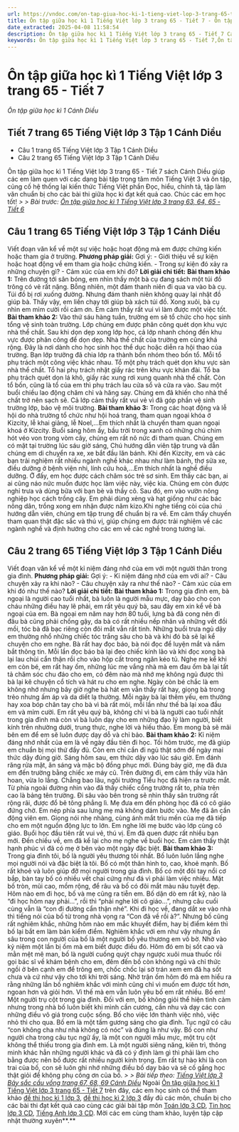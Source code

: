 ```yaml
---
url: https://vndoc.com/on-tap-giua-hoc-ki-1-tieng-viet-lop-3-trang-65-tiet-7-268664
title: Ôn tập giữa học kì 1 Tiếng Việt lớp 3 trang 65 - Tiết 7 - Ôn tập giữa học kì 1 Cánh Diều - VnDoc.com
date_extracted: 2025-04-08 11:58:54
description: Ôn tập giữa học kì 1 Tiếng Việt lớp 3 trang 65 - Tiết 7 Cánh Diều là tài liệu hữu ích, giúp các em lớp 3 hệ thống lại toàn bộ kiến thức quan trọng từ đầu năm học đến nay, để ôn thi giữa học kì 1 đạt hiệu quả cao.
keywords: Ôn tập giữa học kì 1 Tiếng Việt lớp 3 trang 65 - Tiết 7,Ôn tập giữa học kì 1 Tiếng Việt lớp 3 trang 65 Tiết 7 cánh diều,bài tập tiếng việt lớp 3,tiếng việt lớp 3,tiếng việt lớp 3 tập 1,bài tập tiếng việt lớp 3 tập 1,tiếng việt 3 tập 1,tiếng việt lớp 3 cánh diều,tiếng việt 3 cánh diều,tiếng việt lớp 3 tập 1 cánh diều,tiếng việt lớp 3 cd,tiếng việt 3 cánh diều tập 1
---
```


# Ôn tập giữa học kì 1 Tiếng Việt lớp 3 trang 65 - Tiết 7
 _Ôn tập giữa học kì 1 Cánh Diều_
## Tiết 7 trang 65 Tiếng Việt lớp 3 Tập 1 Cánh Diều
  * Câu 1 trang 65 Tiếng Việt lớp 3 Tập 1 Cánh Diều
  * Câu 2 trang 65 Tiếng Việt lớp 3 Tập 1 Cánh Diều

Ôn tập giữa học kì 1 Tiếng Việt lớp 3 trang 65 - Tiết 7  sách Cánh Diều giúp các em làm quen với các dạng bài tập trọng tâm môn Tiếng Việt 3 và ôn tập, củng cố hệ thống lại kiến thức Tiếng Việt phần Đọc, hiểu, chính tả, tập làm văn chuẩn bị cho các bài thi giữa học kì đạt kết quả cao. Chúc các em học tốt\!
_> > Bài trước: [Ôn tập giữa học kì 1 Tiếng Việt lớp 3 trang 63, 64, 65 - Tiết 6](<https://vndoc.com/on-tap-giua-hoc-ki-1-tieng-viet-lop-3-trang-63-64-65-tiet-6-268656>)_
## **Câu 1 trang 65 Tiếng Việt lớp 3 Tập 1 Cánh Diều**
Viết đoạn văn kể về một sự việc hoặc hoạt động mà em được chứng kiến hoặc tham gia ở trường.
**Phương pháp giải:**
Gợi ý:
\- Giới thiệu về sự kiện hoặc hoạt động về em tham gia hoặc chứng kiến.
\- Trong sự kiện đó xảy ra những chuyện gì?
\- Cảm xúc của em khi đó?
**Lời giải chi tiết:**
**Bài tham khảo 1:**
Trên đường tới sân bóng, em nhìn thấy một bà cụ đang sách một túi đồ trông có vẻ rất nặng. Bỗng nhiên, một đám thanh niên đi qua va vào bà cụ. Túi đồ bị rơi xuống đường. Nhưng đám thanh niên không quay lại nhặt đồ giúp bà. Thấy vậy, em liền chạy tới giúp bà xách túi đồ. Xong xuôi, bà cụ nhìn em mỉm cười rồi cảm ơn. Em cảm thấy rất vui vì làm được một việc tốt.
**Bài tham khảo 2:**
Vào thứ sáu hàng tuần, trường em sẽ tổ chức cho học sinh tổng vệ sinh toàn trường. Lớp chúng em được phân công quét dọn khu vực nhà thể chất. Sau khi dọn dẹp xong lớp học, cả lớp nhanh chóng đến khu vực được phân công để dọn dẹp. Nhà thể chất của trường em cũng khá rộng. Đây là nơi dành cho học sinh học thể dục hoặc diễn ra hội thao của trường. Bạn lớp trưởng đã chia lớp ra thành bốn nhóm theo bốn tổ. Mỗi tổ phụ trách một công việc khác nhau. Tổ một phụ trách quét dọn khu vực sàn nhà thể chất. Tổ hai phụ trách nhặt giấy rác trên khu vực khán đài. Tổ ba phụ trách quét dọn lá khô, giấy rác xung rơi xung quanh nhà thể chất. Còn tổ bốn, cũng là tổ của em thì phụ trách lau cửa sổ và cửa ra vào. Sau một buổi chiều lao động chăm chỉ và hăng say. Chúng em đã khiến cho nhà thể chất trở nên sạch sẽ. Cả lớp cảm thấy rất vui vẻ vì đã góp phần vệ sinh trường lớp, bảo vệ môi trường.
**Bài tham khảo 3:**
Trong các hoạt động và lễ hội do nhà trường tổ chức như hội hoá trang, tham quan ngoại khóa ở Kizcity, lễ khai giảng, lễ Noel,…Em thích nhất là chuyến tham quan ngoại khoá ở Kizcity.
Buổi sáng hôm ấy, bầu trời trong xanh có những chú chim hót véo von trong vòm cây, chúng em rất nô nức đi tham quan. Chúng em có mặt tại trường lúc sáu giờ sáng, Chú hướng dẫn viên tập trung và dẫn chúng em di chuỵển ra xe, xe bắt đầu lăn bánh. Khi đến Kizcity, em và các bạn trải nghiệm rất nhiều ngành nghề khác nhau như làm bánh, thợ sửa xe, điều dưỡng ở bệnh viện nhi, lính cứu hoả,…Em thích nhất là nghề điều dưỡng. Ở đấy, em học được cách chăm sóc trẻ sơ sinh. Em thấy các bạn, ai ai cũng náo nức muốn được học làm việc này, việc kia. Chúng em còn được nghỉ trưa và dùng bữa với bạn bè và thầy cô. Sau đó, em vào vườn nông nghiệp học cách trồng cây. Em phải dùng xẻng và hạt giống như các bác nông dân, trồng xong em nhận được năm kizo.Khi nghe tiếng còi của chú hướng dẫn viên, chúng em tập trung để chuẩn bị ra về. Em cảm thấy chuyến tham quan thật đặc sắc và thú vị, giúp chúng em được trải nghiệm về các ngành nghề và định hướng cho các em về các nghề trong tương lai.
## **Câu 2 trang 65 Tiếng Việt lớp 3 Tập 1 Cánh Diều**
Viết đoạn văn kể về một kỉ niệm đáng nhớ của em với một người thân trong gia đình.
**Phương pháp giải:**
Gợi ý:
\- Kỉ niệm đáng nhớ của em với ai?
\- Câu chuyện xảy ra khi nào?
\- Câu chuyện xảy ra như thế nào?
\- Cảm xúc của em khi đó như thế nào?
**Lời giải chi tiết:**
**Bài tham khảo 1:**
Trong gia đình em, bà ngoại là người cao tuổi nhất, bà luôn là người mẫu mực, dạy bảo cho con cháu những điều hay lẽ phải, em rất yêu quý bà, sau đây em xin kể về bà ngoại của em.
Bà ngoại em năm nay hơn 80 tuổi, lưng bà đã cong nên đi đâu bà cũng phải chống gậy, da bà có rất nhiều nếp nhăn và những vết đồi mồi, tóc bà đã bạc riêng còn đôi mắt vẫn rất tinh. Những buổi trưa ngủ dậy em thường nhổ những chiếc tóc trắng sâu cho bà và khi đó bà sẽ lại kể chuyện cho em nghe. Bà rất hay đọc báo, bà nói đọc để luyện mắt và nắm bắt thông tin. Mỗi lần đọc báo bà lại đeo chiếc kính lão và khi đọc xong bà lại lau chùi cẩn thận rồi cho vào hộp cất trong ngăn kéo tủ. Nghe mẹ kể khi em còn bé, em rất hay ốm, những lúc mẹ vắng nhà mà em đau ốm bà lại tất tả chăm sóc chu đáo cho em, có đêm nào mà nhớ mẹ không ngủ được thì bà lại kê chuyện cổ tích và hát ru cho em nghe. Ngày còn bé chắc là em không nhớ nhưng bây giờ nghe bà hát em vẫn thấy rất hay, giọng bà trong trẻo nhưng ấm áp và da diết lạ thường. Mỗi ngày bà lại thêm yếu, em thường hay xoa bóp chân tay cho bà vì bà rất mỏi, mỗi lần như thế bà lại xoa đầu em và mỉm cười.
Em rất yêu quý bà, không chỉ vì bà là người cao tuổi nhất trong gia đình mà còn vì bà luôn dạy cho em những đạo lý làm người, biết kính trên nhường dưới, trung thực, nghe lời và hiếu thảo. Em mong bà sẽ mãi bên em để em sẽ luôn được dạy dỗ và chỉ bảo.
**Bài tham khảo 2:**
Kỉ niệm đáng nhớ nhất của em là về ngày đầu tiên đi học. Tối hôm trước, mẹ đã giúp em chuẩn bị mọi thứ đầy đủ. Còn em chỉ cần đi ngủ thật sớm để ngày mai thức dậy đúng giờ. Sáng hôm sau, em thức dậy vào lúc sáu giờ. Em đánh răng rửa mặt, ăn sáng và mặc bộ đồng phục mới. Đúng bảy giờ, mẹ đã đưa em đến trường bằng chiếc xe máy cũ. Trên đường đi, em cảm thầy vừa hân hoan, vừa lo lắng. Chẳng bao lâu, ngôi trường Tiểu học đã hiện ra trước mắt. Từ phía ngoài đường nhìn vào đã thấy chiếc cổng trường rất to, phía trên cao là bảng tên trường. Đi sâu vào bên trong sẽ nhìn thấy sân trường rất rộng rãi, được đổ bê tông phẳng lì. Mẹ đưa em đến phòng học đã có cô giáo đứng chờ. Em nép phía sau lưng mẹ mà không dám bước vào. Mẹ đã ân cần động viên em. Giọng nói nhẹ nhàng, cùng ánh mắt trìu mến của mẹ đã tiếp cho em một nguồn động lực to lớn. Em nghe lời mẹ bước vào lớp cùng cô giáo. Buổi học đầu tiên rất vui vẻ, thú vị. Em đã quen được rất nhiều bạn mới. Đến chiều về, em đã kể lại cho mẹ nghe về buổi học. Em cảm thấy thật hạnh phúc vì đã có mẹ ở bên vào một ngày đặc biệt.
**Bài tham khảo 3:**
Trong gia đình tôi, bố là người yêu thương tôi nhất. Bố luôn luôn lắng nghe mọi người nói và đặc biệt là tôi.
Bố có một thân hình to, cao, khoẻ mạnh. Bố rất khoẻ và luôn giúp đỡ mọi người trong gia đình. Bố có một đôi tay nổi cơ bắp, bàn tay bố có nhiều vết chai cứng như đá vì phải làm việc nhiều. Mặt bố tròn, mũi cao, mồm rộng, để râu và bố có đôi mắt màu nâu tuyệt đẹp. Hôm nào em đi học, bố và mẹ cũng ra tiễn em. Bố dặn dò em rất kỹ, nào là “đi học hôm nay phải…”, rồi thì “phải nghe lời cô giáo…”, nhưng câu cuối cùng vẫn là “con đi đường cẩn thận nhé”. Khi đi học về, đang dắt xe vào nhà thì tiếng nói của bố từ trong nhà vọng ra “Con đã về rồi à?”. Nhưng bố cũng rất nghiêm khắc, những hôm nào em mắc khuyết điểm, hay bị điểm kém thì bố lại bắt em làm bản kiểm điểm. Nghiêm khắc với em như vậy nhưng ẩn sâu trong con người của bố là một người bố yêu thương em vô bờ. Nhờ vào kỷ niệm một lần bị ốm mà em biết được điều đó. Hôm đó em bị sốt cao và mằn mệt mê man, bố là người cuống quýt chạy ngược xuôi mua thuốc rồi gọi bác sĩ về khám bệnh cho em, đêm đến bố còn không ngủ và chỉ thức ngồi ở bên cạnh em để trông em, chốc chốc lại sờ trán xem em đã hạ sốt chưa và cứ như vậy cho tới khi trời sáng.
Nhờ trận ốm hôm đó mà em hiểu ra rằng những lần bố nghiêm khắc với mình cũng chỉ vì muốn em được tốt hơn, ngoan hơn và giỏi hơn. Vì thế mà em vẫn luôn yêu bố em rất nhiều. Bố em\! Một người trụ cột trong gia đình. Đối với em, bố không giỏi thể hiện tình cảm nhưng trong nhà bố luôn biết khi mình cần cương, cần nhu và dạy các con những điều vô giá trong cuộc sống. Bố cho việc lớn thành việc nhỏ, việc nhỏ thì cho qua.
Bố em là một tấm gương sáng cho gia đình. Tục ngữ có câu “con không cha như nhà không có nóc” và đúng là như vậy. Bố con như người cha trong câu tục ngữ ấy, là một con người mẫu mực, một trụ cột không thể thiếu trong gia đình em. Là một người siêng năng, kiên trì, thông minh khác hẳn những người khác và đã có ý định làm gì thì phải làm cho bằng được nên bố được rất nhiều người kính trọng. Em rất tự hào khi là con trai của bố, con sẽ luôn ghi nhớ những điều bố dạy bảo và sẽ cố gắng học thật giỏi để không phụ công ơn của bố.
_> > Bài tiếp theo: [Tiếng Việt lớp 3 Bảy sắc cầu vồng trang 67, 68, 69 Cánh Diều](<https://vndoc.com/tieng-viet-lop-3-bay-sac-cau-vong-trang-67-68-69-canh-dieu-269891>)_
Ngoài [Ôn tập giữa học kì 1 Tiếng Việt lớp 3 trang 65 - Tiết 7](<https://vndoc.com/on-tap-giua-hoc-ki-1-tieng-viet-lop-3-trang-65-tiet-7-268664>) trên đây, các em học sinh có thể tham khảo [đề thi học kì 1 lớp 3](<https://vndoc.com/de-thi-hoc-ki-1-lop3>), [đề thi học kì 2 lớp 3](<https://vndoc.com/de-thi-hoc-ki-2-lop3>) đầy đủ các môn, chuẩn bị cho các bài thi đạt kết quả cao cùng các giải bài tập môn [Toán lớp 3 CD](<https://vndoc.com/toan-lop-3-cd>), [Tin học lớp 3 CD](<https://vndoc.com/tin-hoc-lop-3-cd>), [Tiếng Anh lớp 3 CD](<https://vndoc.com/tieng-anh-lop-3-cd>). Mời các em cùng tham khảo, luyện tập cập nhật thường xuyên**.**

